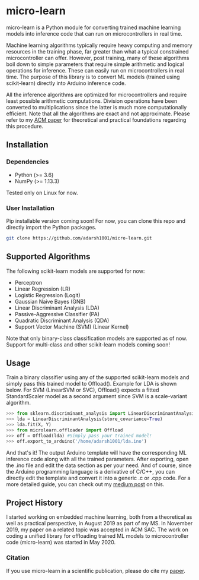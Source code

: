 # micro-learn
micro-learn is a Python module for converting trained machine learning models into inference code that can run on microcontrollers in real time.

Machine learning algorithms typically require heavy computing and memory resources in the training phase, far greater than what a typical constrained microcontroller can offer. However, post training, many of these algorithms boil down to simple parameters that require simple arithmetic and logical operations for inference. These can easily run on microcontrollers in real time. The purpose of this library is to convert ML models (trained using scikit-learn) directly into Arduino inference code.

All the inference algorithms are optimized for microcontrollers and require least possible arithmetic computations. Division operations have been converted to multiplications since the latter is much more computationally efficient. Note that all the algorithms are exact and not approximate. Please refer to my [ACM paper](https://dl.acm.org/doi/abs/10.1145/3341105.3373967) for theoretical and practical foundations regarding this procedure.

## Installation

### Dependencies

- Python (>= 3.6)
- NumPy (>= 1.13.3)

Tested only on Linux for now.

### User Installation
Pip installable version coming soon! For now, you can clone this repo and directly import the Python packages.

```bash
git clone https://github.com/adarsh1001/micro-learn.git
```

## Supported Algorithms
The following scikit-learn models are supported for now:

- Perceptron
- Linear Regression (LR)
- Logistic Regression (Logit)
- Gaussian Naive Bayes (GNB)
- Linear Discriminant Analysis (LDA)
- Passive-Aggressive Classifier (PA)
- Quadratic Discriminant Analysis (QDA)
- Support Vector Machine (SVM) (Linear Kernel)

Note that only binary-class classification models are supported as of now. Support for multi-class and other scikit-learn models coming soon!

## Usage
Train a binary classifier using any of the supported scikit-learn models and simply pass this trained model to Offload(). Example for LDA is shown below. For SVM (LinearSVM or SVC), Offload() expects a fitted StandardScaler model as a second argument since SVM is a scale-variant algorithm. 

```python
>>> from sklearn.discriminant_analysis import LinearDiscriminantAnalysis
>>> lda = LinearDiscriminantAnalysis(store_covariance=True)
>>> lda.fit(X, Y)
>>> from microlearn.offloader import Offload
>>> off = Offload(lda) #Simply pass your trained model!
>>> off.export_to_arduino('/home/adarsh1001/lda.ino')
```

And that's it! The output Arduino template will have the corresponding ML inference code along with all the trained parameters. After exporting, open the .ino file and edit the data section as per your need. And of course, since the Arduino programming language is a derivative of C/C++, you can directly edit the template and convert it into a generic .c or .cpp code. For a more detailed guide, you can check out my [medium post](https://medium.com/analytics-vidhya/micro-learn-getting-started-with-machine-learning-on-arduino-52167bc34c1d) on this.

## Project History
I started working on embedded machine learning, both from a theoretical as well as practical perspective, in August 2019 as part of my MS. In November 2019, my paper on a related topic was accepted in ACM SAC. The work on coding a unified library for offloading trained ML models to microcontroller code (micro-learn) was started in May 2020.

### Citation
If you use micro-learn in a scientific publication, please do cite my [paper](https://dl.acm.org/doi/abs/10.1145/3341105.3373967).
